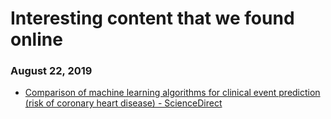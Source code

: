 # Interesting content that we found online

### August 22, 2019 
- [Comparison of machine learning algorithms for clinical event prediction (risk of coronary heart disease) - ScienceDirect](https://www.sciencedirect.com/science/article/pii/S1532046419301765) 
